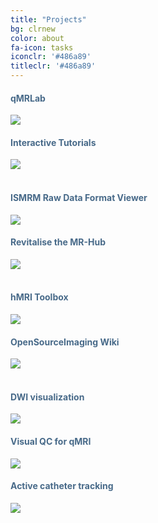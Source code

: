 ```yaml
---
title: "Projects"
bg: clrnew
color: about
fa-icon: tasks
iconclr: '#486a89'
titleclr: '#486a89'
---
```


<div class="row">
  
  <div class="col s6">
     <h4 style="color: #486a89; text-align: left"> qMRLab </h4>
    <a href="https://github.com/mrathon/idea-pitches/issues/1" target="blank"><img src="img/projects/qmrlab.png"/></a>
   </div>

  <div class="col s6">
      <h4 style="color: #486a89; text-align: left"> Interactive Tutorials </h4>
    <a href="https://github.com/mrathon/idea-pitches/issues/2" target="blank"><img src="img/projects/inttut.gif"/></a>
  </div>

</div>

<br> 

<div class="row">

<div class="col s6">
    <h4 style="color: #486a89; text-align: left"> ISMRM Raw Data Format Viewer </h4>
    <a href="https://github.com/mrathon/idea-pitches/issues/4" target="blank"><img src="img/projects/ismrmrd.png"/></a>  
</div>

<div class="col s6">
     <h4 style="color: #486a89; text-align: left"> Revitalise the MR-Hub </h4>
    <a href="https://github.com/mrathon/idea-pitches/issues/6" target="blank"><img src="img/projects/mrhub.png"/></a>

</div>

<br>

<div class="row">
  
  <div class="col s6">
     <h4 style="color: #486a89; text-align: left"> hMRI Toolbox </h4>
    <a href="https://github.com/mrathon/idea-pitches/issues/5" target="blank"><img src="img/projects/hmri.jpg"/></a>
   </div>

  <div class="col s6">
    <h4 style="color: #486a89; text-align: left"> OpenSourceImaging Wiki </h4>
    <a href="https://github.com/mrathon/idea-pitches/issues/3" target="blank"><img src="img/projects/osi.jpg"/></a>
  </div>
   
</div>

<br>

<div class="row">
  
  <div class="col s6">
     <h4 style="color: #486a89; text-align: left"> DWI visualization </h4>
    <a href="https://github.com/mrathon/idea-pitches/issues/7" target="blank"><img src="img/projects/dwi.jpg"/></a>
  </div>

   <div class="col s6">
     <h4 style="color: #486a89; text-align: left"> Visual QC for qMRI </h4>
  <a href="https://github.com/raamana/visualqc" target="blank"><img src="img/projects/visual_qc.png"/></a> 

</div>

<div class="row">
  
  <div class="col s6">
     <h4 style="color: #486a89; text-align: left"> Active catheter tracking </h4>
    <a href="https://github.com/mrathon/idea-pitches/issues/9" target="blank"><img src="img/projects/cathater.png"/></a>
  </div>

</div>

